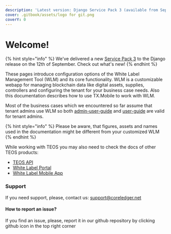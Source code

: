 ```yaml
---
description: 'Latest version: Django Service Pack 3 (available from September, 12)'
cover: .gitbook/assets/logo for git.png
coverY: 0
---
```


# Welcome!

{% hint style="info" %}
We've delivered a new [Service Pack 3](wlm-versions-and-changelog/django.md) to the Django release on the 12th of September. Check out what's new!
{% endhint %}

These pages introduce configuration options of the White Label Management Tool (WLM) and its core functionality. WLM is a customizable webapp for managing blockchain data like digital assets, supplies, controllers and configuring the tenant for your business case needs. Also this documentation describes how to use TX.Mobile to work with WLM.

Most of the business cases which we encountered so far assume that tenant admins use WLM so both [admin-user-guide](admin-user-guide/ "mention") and [user-guide](user-guide/ "mention") are valid for tenant admins.

{% hint style="info" %}
Please be aware, that figures, assets and names used in the documentation might be different from your customized WLM
{% endhint %}

While working with TEOS you may also need to check the docs of other TEOS products:

* [TEOS API](http://127.0.0.1:5000/o/ZaeNizhnU47lCcTSk7wB/s/-McAKJLTTEmlfBIFJ-85/)
* [White Label Portal](http://127.0.0.1:5000/o/ZaeNizhnU47lCcTSk7wB/s/iTYqY7GQFlQO0s8Vbk2r/)
* [White Label Mobile App](http://127.0.0.1:5000/o/ZaeNizhnU47lCcTSk7wB/s/7Xg7iannH70Bvo1bfqMb/)

### Support

If you need support, please, contact us: support@coreledger.net

#### How to report an issue?

If you find an issue, please, report it in our github repository by clicking github icon in the top right corner
